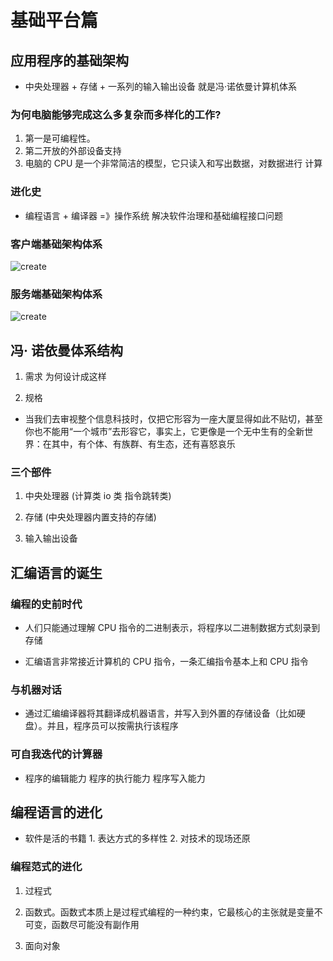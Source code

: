 # 基础平台篇

## 应用程序的基础架构

- 中央处理器 + 存储 + 一系列的输入输出设备 就是冯·诺依曼计算机体系

### 为何电脑能够完成这么多复杂而多样化的工作?

1. 第一是可编程性。
2. 第二开放的外部设备支持
3. 电脑的 CPU 是一个非常简洁的模型，它只读入和写出数据，对数据进行 计算

### 进化史

- 编程语言 + 编译器 =》操作系统 解决软件治理和基础编程接口问题

### 客户端基础架构体系

![create](/Occam-s-Razor.github.io/clientArt.jpg)

### 服务端基础架构体系

![create](/Occam-s-Razor.github.io/serviceArt.jpg)

## 冯· 诺依曼体系结构

1. 需求 为何设计成这样

2. 规格

- 当我们去审视整个信息科技时，仅把它形容为一座大厦显得如此不贴切，甚至你也不能用“一个城市”去形容它，事实上，它更像是一个无中生有的全新世界：在其中，有个体、有族群、有生态，还有喜怒哀乐

### 三个部件

1. 中央处理器 (计算类 io 类 指令跳转类)

2. 存储 (中央处理器内置支持的存储)

3. 输入输出设备

## 汇编语言的诞生

### 编程的史前时代

- 人们只能通过理解 CPU 指令的二进制表示，将程序以二进制数据方式刻录到存储

* 汇编语言非常接近计算机的 CPU 指令，一条汇编指令基本上和 CPU 指令

### 与机器对话

- 通过汇编编译器将其翻译成机器语言，并写入到外置的存储设备（比如硬盘）。并且，程序员可以按需执行该程序

### 可自我迭代的计算器

- 程序的编辑能力 程序的执行能力 程序写入能力

## 编程语言的进化

- 软件是活的书籍 1. 表达方式的多样性 2. 对技术的现场还原

### 编程范式的进化

1. 过程式

2. 函数式。函数式本质上是过程式编程的一种约束，它最核心的主张就是变量不可变，函数尽可能没有副作用

3. 面向对象
